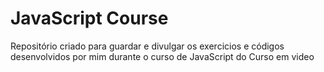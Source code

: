 # JavaScript Course
 Repositório criado para guardar e divulgar os exercicios e códigos desenvolvidos por mim durante o curso de JavaScript do Curso em video
